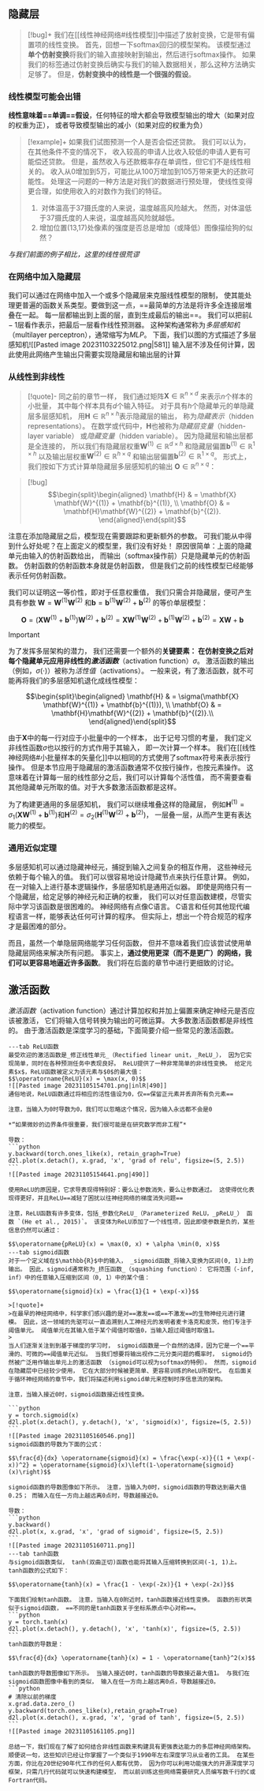 ## 隐藏层
>[!bug]+ 
我们在[[线性神经网络#线性模型]]中描述了放射变换，它是带有偏置项的线性变换。
首先，回想一下softmax回归的模型架构。 该模型通过**单个仿射变换**将我们的输入直接映射到输出，然后进行softmax操作。 如果我们的标签通过仿射变换后确实与我们的输入数据相关，那么这种方法确实足够了。 但是，**仿射变换中的线性是一个很强的假设**。
### 线性模型可能会出错
**线性意味着==单调==假设**，任何特征的增大都会导致模型输出的增大（如果对应的权重为正）， 或者导致模型输出的减小（如果对应的权重为负）
>[!example]+
>如果我们试图预测一个人是否会偿还贷款。 我们可以认为，在其他条件不变的情况下， 收入较高的申请人比收入较低的申请人更有可能偿还贷款。 但是，虽然收入与还款概率存在单调性，但它们不是线性相关的。 收入从0增加到5万，可能比从100万增加到105万带来更大的还款可能性。 处理这一问题的一种方法是对我们的数据进行预处理， 使线性变得更合理，如使用收入的对数作为我们的特征。
>1.  对体温高于37摄氏度的人来说，温度越高风险越大。 然而，对体温低于37摄氏度的人来说，温度越高风险就越低。
>2. 增加位置(13,17)处像素的强度是否总是增加（或降低）图像描绘狗的似然？

*与我们前面的例子相比，这里的线性很荒谬*
	
### 在网络中加入隐藏层
我们可以通过在网络中加入一个或多个隐藏层来克服线性模型的限制， 使其能处理更普遍的函数关系类型。要做到这一点，==最简单的方法是将许多全连接层堆叠在一起。 每一层都输出到上面的层，直到生成最后的输出==。 我们可以把前$L-1$层看作表示，把最后一层看作线性预测器。 这种架构通常称为*多层感知机*（multilayer perceptron），通常缩写为*MLP*。 下面，我们以图的方式描述了多层感知机![[Pasted image 20231103225012.png|581]]
输入层不涉及任何计算，因此使用此网络产生输出只需要实现隐藏层和输出层的计算

### 从线性到非线性
>[!quote]-
同之前的章节一样， 我们通过矩阵$\mathbf{X} \in \mathbb{R}^{n \times d}$ 来表示$n$个样本的小批量， 其中每个样本具有$d$个输入特征。 对于具有$h$个隐藏单元的单隐藏层多层感知机， 用$\mathbf{H} \in \mathbb{R}^{n \times h}$表示隐藏层的输出， 称为*隐藏表示*（hidden representations）。 在数学或代码中，$\mathbf{H}$也被称为*隐藏层变量*（hidden-layer variable） 或*隐藏变量*（hidden variable）。 因为隐藏层和输出层都是全连接的， 所以我们有隐藏层权重$\mathbf{W}^{(1)} \in \mathbb{R}^{d \times h}$ 和隐藏层偏置$\mathbf{b}^{(1)} \in \mathbb{R}^{1 \times h}$ 以及输出层权重$\mathbf{W}^{(2)} \in \mathbb{R}^{h \times q}$ 和输出层偏置$\mathbf{b}^{(2)} \in \mathbb{R}^{1 \times q}$。 形式上，我们按如下方式计算单隐藏层多层感知机的输出 $\mathbf{O} \in \mathbb{R}^{n \times q}$：

>[!bug]
$$\begin{split}\begin{aligned} \mathbf{H} & = \mathbf{X} \mathbf{W}^{(1)} + \mathbf{b}^{(1)}, \\ \mathbf{O} & = \mathbf{H}\mathbf{W}^{(2)} + \mathbf{b}^{(2)}. \end{aligned}\end{split}$$
>
注意在添加隐藏层之后，模型现在需要跟踪和更新额外的参数。 可我们能从中得到什么好处呢？在上面定义的模型里，我们没有好处！ 原因很简单：上面的隐藏单元由输入的仿射函数给出， 而输出（softmax操作前）只是隐藏单元的仿射函数。 仿射函数的仿射函数本身就是仿射函数， 但是我们之前的线性模型已经能够表示任何仿射函数。
>
我们可以证明这一等价性，即对于任意权重值， 我们只需合并隐藏层，便可产生具有参数 $\mathbf{W} = \mathbf{W}^{(1)}\mathbf{W}^{(2)}$ 和$\mathbf{b} = \mathbf{b}^{(1)} \mathbf{W}^{(2)} + \mathbf{b}^{(2)}$ 的等价单层模型：
>
$$\mathbf{O} = (\mathbf{X} \mathbf{W}^{(1)} + \mathbf{b}^{(1)})\mathbf{W}^{(2)} + \mathbf{b}^{(2)} = \mathbf{X} \mathbf{W}^{(1)}\mathbf{W}^{(2)} + \mathbf{b}^{(1)} \mathbf{W}^{(2)} + \mathbf{b}^{(2)} = \mathbf{X} \mathbf{W} + \mathbf{b}$$

>[!important]
>为了发挥多层架构的潜力， 我们还需要一个额外的**关键要素： 在仿射变换之后对每个隐藏单元应用非线性的*激活函数***（activation function）$\sigma$。 激活函数的输出（例如，$\sigma(\cdot)$）被称为*活性值*（activations）。 一般来说，有了激活函数，就不可能再将我们的多层感知机退化成线性模型：
>
$$\begin{split}\begin{aligned} \mathbf{H} & = \sigma(\mathbf{X} \mathbf{W}^{(1)} + \mathbf{b}^{(1)}), \\ \mathbf{O} & = \mathbf{H}\mathbf{W}^{(2)} + \mathbf{b}^{(2)}.\\ \end{aligned}\end{split}$$
>
由于$\mathbf{X}$中的每一行对应于小批量中的一个样本， 出于记号习惯的考量， 我们定义非线性函数$\sigma$也以按行的方式作用于其输入， 即一次计算一个样本。 我们在[[线性神经网络#小批量样本的矢量化]]中以相同的方式使用了softmax符号来表示按行操作。 但是本节应用于隐藏层的激活函数通常不仅按行操作，也按元素操作。 这意味着在计算每一层的线性部分之后，我们可以计算每个活性值， 而不需要查看其他隐藏单元所取的值。对于大多数激活函数都是这样。
>
为了构建更通用的多层感知机， 我们可以继续堆叠这样的隐藏层， 例如$\mathbf{H}^{(1)} = \sigma_1(\mathbf{X} \mathbf{W}^{(1)} + \mathbf{b}^{(1)})$和$\mathbf{H}^{(2)} = \sigma_2(\mathbf{H}^{(1)} \mathbf{W}^{(2)} + \mathbf{b}^{(2)})$， 一层叠一层，从而产生更有表达能力的模型。

### 通用近似定理

多层感知机可以通过隐藏神经元，捕捉到输入之间复杂的相互作用， 这些神经元依赖于每个输入的值。 我们可以很容易地设计隐藏节点来执行任意计算。 例如，在一对输入上进行基本逻辑操作，多层感知机是通用近似器。 即使是网络只有一个隐藏层，给定足够的神经元和正确的权重， 我们可以对任意函数建模，尽管实际中学习该函数是很困难的。 神经网络有点像C语言。 C语言和任何其他现代编程语言一样，能够表达任何可计算的程序。 但实际上，想出一个符合规范的程序才是最困难的部分。

而且，虽然一个单隐层网络能学习任何函数， 但并不意味着我们应该尝试使用单隐藏层网络来解决所有问题。 事实上，**通过使用更深（而不是更广）的网络，我们可以更容易地逼近许多函数**。 我们将在后面的章节中进行更细致的讨论。

## 激活函数
_激活函数_（activation function）通过计算加权和并加上偏置来确定神经元是否应该被激活， 它们将输入信号转换为输出的可微运算。 大多数激活函数都是非线性的。 由于激活函数是深度学习的基础，下面简要介绍一些常见的激活函数。

~~~tabs
---tab ReLU函数
最受欢迎的激活函数是_修正线性单元_（Rectified linear unit，_ReLU_）， 因为它实现简单，同时在各种预测任务中表现良好。 ReLU提供了一种非常简单的非线性变换。 给定元素$x$，ReLU函数被定义为该元素与$0$的最大值：
$$\operatorname{ReLU}(x) = \max(x, 0)$$
![[Pasted image 20231105154701.png|inlR|490]]
通俗地说，ReLU函数通过将相应的活性值设为0，仅==保留正元素并丢弃所有负元素==

注意，当输入为0时导数为0，我们可以忽略这个情况，因为输入永远都不会是0

*“如果微妙的边界条件很重要，我们很可能是在研究数学而非工程”*

导数：
```python
y.backward(torch.ones_like(x), retain_graph=True)
d2l.plot(x.detach(), x.grad, 'x', 'grad of relu', figsize=(5, 2.5))
```
![[Pasted image 20231105154641.png|490]]

使用ReLU的原因是，它求导表现得特别好：要么让参数消失，要么让参数通过。 这使得优化表现得更好，并且ReLU==减轻了困扰以往神经网络的梯度消失问题==

注意，ReLU函数有许多变体，包括_参数化ReLU_（Parameterized ReLU，_pReLU_） 函数 `(He et al., 2015)`。 该变体为ReLU添加了一个线性项，因此即使参数是负的，某些信息仍然可以通过：

$$\operatorname{pReLU}(x) = \max(0, x) + \alpha \min(0, x)$$
---tab sigmoid函数
对于一个定义域在$\mathbb{R}$中的输入， _sigmoid函数_将输入变换为区间(0, 1)上的输出。 因此，sigmoid通常称为_挤压函数_（squashing function）： 它将范围（-inf, inf）中的任意输入压缩到区间（0, 1）中的某个值：

$$\operatorname{sigmoid}(x) = \frac{1}{1 + \exp(-x)}$$

>[!quote]+
>在最早的神经网络中，科学家们感兴趣的是对==激发==或==不激发==的生物神经元进行建模。 因此，这一领域的先驱可以一直追溯到人工神经元的发明者麦卡洛克和皮茨，他们专注于阈值单元。 阈值单元在其输入低于某个阈值时取值0，当输入超过阈值时取值1。
>
当人们逐渐关注到到基于梯度的学习时， sigmoid函数是一个自然的选择，因为它是一个==平滑的、可微的==阈值单元近似。 当我们想要将输出视作二元分类问题的概率时， sigmoid仍然被广泛用作输出单元上的激活函数 （sigmoid可以视为softmax的特例）。 然而，sigmoid在隐藏层中已经较少使用， 它在大部分时候被更简单、更容易训练的ReLU所取代。 在后面关于循环神经网络的章节中，我们将描述利用sigmoid单元来控制时序信息流的架构。

注意，当输入接近0时，sigmoid函数接近线性变换。

```python
y = torch.sigmoid(x)
d2l.plot(x.detach(), y.detach(), 'x', 'sigmoid(x)', figsize=(5, 2.5))
```
![[Pasted image 20231105160546.png]]
sigmoid函数的导数为下面的公式：

$$\frac{d}{dx} \operatorname{sigmoid}(x) = \frac{\exp(-x)}{(1 + \exp(-x))^2} = \operatorname{sigmoid}(x)\left(1-\operatorname{sigmoid}(x)\right)$$

sigmoid函数的导数图像如下所示。 注意，当输入为0时，sigmoid函数的导数达到最大值0.25； 而输入在任一方向上越远离0点时，导数越接近0。

导数：
```python
y.backward()
d2l.plot(x, x.grad, 'x', 'grad of sigmoid', figsize=(5, 2.5))
```
![[Pasted image 20231105160711.png]]
---tab tanh函数
与sigmoid函数类似， tanh(双曲正切)函数也能将其输入压缩转换到区间(-1, 1)上。 tanh函数的公式如下：

$$\operatorname{tanh}(x) = \frac{1 - \exp(-2x)}{1 + \exp(-2x)}$$

下面我们绘制tanh函数。 注意，当输入在0附近时，tanh函数接近线性变换。 函数的形状类似于sigmoid函数， ==不同的是tanh函数关于坐标系原点中心对称==。
```python
y = torch.tanh(x)
d2l.plot(x.detach(), y.detach(), 'x', 'tanh(x)', figsize=(5, 2.5))
```
tanh函数的导数是：

$$\frac{d}{dx} \operatorname{tanh}(x) = 1 - \operatorname{tanh}^2(x)$$

tanh函数的导数图像如下所示。 当输入接近0时，tanh函数的导数接近最大值1。 与我们在sigmoid函数图像中看到的类似， 输入在任一方向上越远离0点，导数越接近0。
```python
# 清除以前的梯度
x.grad.data.zero_()
y.backward(torch.ones_like(x),retain_graph=True)
d2l.plot(x.detach(), x.grad, 'x', 'grad of tanh', figsize=(5, 2.5))
```
![[Pasted image 20231105161105.png]]
~~~
	总结一下，我们现在了解了如何结合非线性函数来构建具有更强表达能力的多层神经网络架构。 顺便说一句，这些知识已经让你掌握了一个类似于1990年左右深度学习从业者的工具。 在某些方面，你比在20世纪90年代工作的任何人都有优势， 因为你可以利用功能强大的开源深度学习框架，只需几行代码就可以快速构建模型， 而以前训练这些网络需要研究人员编写数千行的C或Fortran代码。

